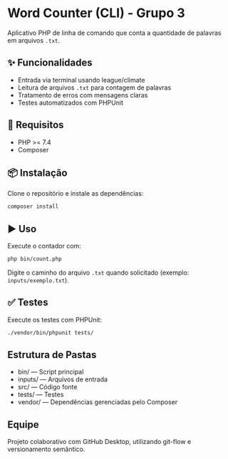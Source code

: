 # Word Counter (CLI) - Grupo 3

Aplicativo PHP de linha de comando que conta a quantidade de palavras em arquivos `.txt`.

## ✨ Funcionalidades
- Entrada via terminal usando league/climate
- Leitura de arquivos `.txt` para contagem de palavras
- Tratamento de erros com mensagens claras
- Testes automatizados com PHPUnit

## 🔧 Requisitos
- PHP >= 7.4
- Composer

## 📦 Instalação
Clone o repositório e instale as dependências:

```bash
composer install
```

## ▶️ Uso
Execute o contador com:

```bash
php bin/count.php
```

Digite o caminho do arquivo `.txt` quando solicitado (exemplo: `inputs/exemplo.txt`).

## ✅ Testes
Execute os testes com PHPUnit:

```bash
./vendor/bin/phpunit tests/
```

##  Estrutura de Pastas
- bin/ — Script principal
- inputs/ — Arquivos de entrada
- src/ — Código fonte
- tests/ — Testes
- vendor/ — Dependências gerenciadas pelo Composer

## Equipe
Projeto colaborativo com GitHub Desktop, utilizando git-flow e versionamento semântico.